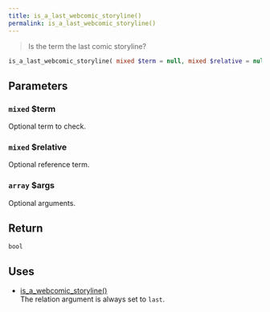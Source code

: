 ```yaml
---
title: is_a_last_webcomic_storyline()
permalink: is_a_last_webcomic_storyline()
---
```


> Is the term the last comic storyline?

```php
is_a_last_webcomic_storyline( mixed $term = null, mixed $relative = null, array $args = [] ) : bool
```

## Parameters

### `mixed` $term
Optional term to check.

### `mixed` $relative
Optional reference term.

### `array` $args
Optional arguments.

## Return

`bool`

## Uses
- [is_a_webcomic_storyline()](is_a_webcomic_storyline())  
The relation argument is always set to
`last`.
